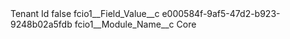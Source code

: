 <?xml version="1.0" encoding="UTF-8"?>
<CustomMetadata xmlns="http://soap.sforce.com/2006/04/metadata" xmlns:xsi="http://www.w3.org/2001/XMLSchema-instance" xmlns:xsd="http://www.w3.org/2001/XMLSchema">
    <label>Tenant Id</label>
    <protected>false</protected>
    <values>
        <field>fcio1__Field_Value__c</field>
        <value xsi:type="xsd:string">e000584f-9af5-47d2-b923-9248b02a5fdb</value>
    </values>
    <values>
        <field>fcio1__Module_Name__c</field>
        <value xsi:type="xsd:string">Core</value>
    </values>
</CustomMetadata>

